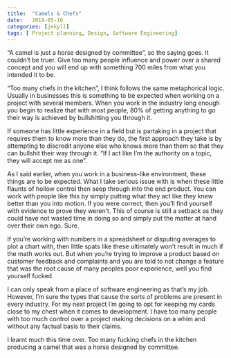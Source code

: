 ```yaml
---
title:  "Camels & Chefs"
date:   2019-05-16
categories: [jekyll]
tags: [ Project planning, Design, Software Engineering]
---
```


“A camel is just a horse designed by committee”, so the saying goes. It couldn’t be truer. Give too many people influence and power over a shared concept and you will end up with something 700 miles from what you intended it to be.

“Too many chefs in the kitchen”, I think follows the same metaphorical logic. Usually in businesses this is something to be expected when working on a project with several members. When you work in the industry long enough you begin to realize that with most people, 80% of getting anything to go their way is achieved by bullshitting you through it. 

If someone has little experience in a field but is partaking in a project that requires them to know more than they do, the first approach they take is by attempting to discredit anyone else who knows more than them so that they can bullshit their way through it. “If I act like I’m the authority on a topic, they will accept me as one”. 


As I said earlier, when you work in a business-like environment, these things are to be expected. What I take serious issue with is when these little flaunts of hollow control then seep through into the end product. You can work with people like this by simply putting what they act like they knew better than you into motion. If you were correct, then you’ll find yourself with evidence to prove they weren’t. This of course is still a setback as they could have not wasted time in doing so and simply put the matter at hand over their own ego. Sure.

If you’re working with numbers in a spreadsheet or disputing averages to plot a chart with, then little spats like these ultimately won’t result in much if the math works out. But when you’re trying to improve a product based on customer feedback and complaints and you are told to not change a feature that was the root cause of many peoples poor experience, well you find yourself fucked. 


I can only speak from a place of software engineering as that’s my job. However, I’m sure the types that cause the sorts of problems are present in every industry. For my next project I’m going to opt for keeping my cards close to my chest when it comes to development. I have too many people with too much control over a project making decisions on a whim and without any factual basis to their claims.


I learnt much this time over. Too many fucking chefs in the kitchen producing a camel that was a horse designed by committee.


